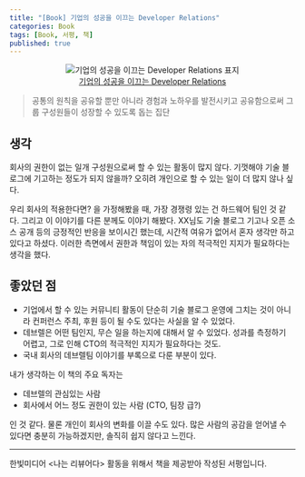 ```yaml
---
title: "[Book] 기업의 성공을 이끄는 Developer Relations"
categories: Book
tags: [Book, 서평, 책]
published: true
---
```


<p align="center">
<img alt="기업의 성공을 이끄는 Developer Relations 표지" src="https://www.hanbit.co.kr/data/books/B9102351881_l.jpg"><br />
<a href="https://www.hanbit.co.kr/media/books/book_view.html?p_code=B9102351881">기업의 성공을 이끄는 Developer Relations</a>
</p>

> 공통의 원칙을 공유할 뿐만 아니라 경험과 노하우를 발전시키고 공유함으로써 그룹 구성원들이 성장할 수 있도록 돕는 집단

## 생각

회사의 권한이 없는 일개 구성원으로써 할 수 있는 활동이 많지 않다. 기껏해야 기술 블로그에 기고하는 정도가 되지 않을까? 오히려 개인으로 할 수 있는 일이 더 많지 않나 싶다. 

우리 회사의 적용한다면? 을 가정해봤을 때, 가장 경쟁령 있는 건 하드웨어 팀인 것 같다. 그리고 이 이야기를 다른 분께도 이야기 해봤다. XX님도 기술 블로그 기고나 오픈 소스 공개 등의 긍정적인 반응을 보이시긴 했는데, 시간적 여유가 없어서 혼자 생각만 하고 있다고 하셨다. 이러한 측면에서 권한과 책임이 있는 자의 적극적인 지지가 필요하다는 생각을 했다.

## 좋았던 점

- 기업에서 할 수 있는 커뮤니티 활동이 단순히 기술 블로그 운영에 그치는 것이 아니라 컨퍼런스 주최, 후원 등이 될 수도 있다는 사실을 알 수 있었다.
- 데브렐은 어떤 팀인지, 무슨 일을 하는지에 대해서 알 수 있었다. 성과를 측정하기 어렵고, 그로 인해 CTO의 적극적인 지지가 필요하다는 것도.
- 국내 회사의 데브렐팀 이야기를 부록으로 다룬 부분이 있다.


내가 생각하는 이 책의 주요 독자는
- 데브렐의 관심있는 사람
- 회사에서 어느 정도 권한이 있는 사람 (CTO, 팀장 급?)

인 것 같다. 물론 개인이 회사의 변화를 이끌 수도 있다. 많은 사람의 공감을 얻어낼 수 있다면 충분히 가능하겠지만, 솔직히 쉽지 않다고 느낀다.

---

한빛미디어 \<나는 리뷰어다> 활동을 위해서 책을 제공받아 작성된 서평입니다.